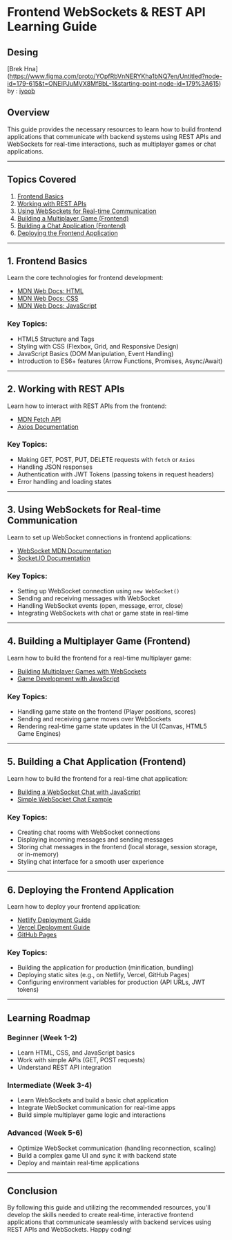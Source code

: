 # Frontend WebSockets & REST API Learning Guide

## Desing 
 [Brek Hna] (https://www.figma.com/proto/YOpfRbVnNERYKha1bNQ7en/Untitled?node-id=179-615&t=ONEIPJuMVX8MfBbL-1&starting-point-node-id=179%3A615) by : [iyoob](https://github.com/Alyoub) 
## Overview
This guide provides the necessary resources to learn how to build frontend applications that communicate with backend systems using REST APIs and WebSockets for real-time interactions, such as multiplayer games or chat applications.

---

## Topics Covered
1. [Frontend Basics](#1-frontend-basics)
2. [Working with REST APIs](#2-working-with-rest-apis)
3. [Using WebSockets for Real-time Communication](#3-using-websockets-for-real-time-communication)
4. [Building a Multiplayer Game (Frontend)](#4-building-a-multiplayer-game-frontend)
5. [Building a Chat Application (Frontend)](#5-building-a-chat-application-frontend)
6. [Deploying the Frontend Application](#6-deploying-the-frontend-application)

---

## 1. Frontend Basics
Learn the core technologies for frontend development:
- [MDN Web Docs: HTML](https://developer.mozilla.org/en-US/docs/Web/HTML)
- [MDN Web Docs: CSS](https://developer.mozilla.org/en-US/docs/Web/CSS)
- [MDN Web Docs: JavaScript](https://developer.mozilla.org/en-US/docs/Web/JavaScript)

### Key Topics:
- HTML5 Structure and Tags
- Styling with CSS (Flexbox, Grid, and Responsive Design)
- JavaScript Basics (DOM Manipulation, Event Handling)
- Introduction to ES6+ features (Arrow Functions, Promises, Async/Await)

---

## 2. Working with REST APIs
Learn how to interact with REST APIs from the frontend:
- [MDN Fetch API](https://developer.mozilla.org/en-US/docs/Web/API/Fetch_API)
- [Axios Documentation](https://axios-http.com/docs/intro)

### Key Topics:
- Making GET, POST, PUT, DELETE requests with `fetch` or `Axios`
- Handling JSON responses
- Authentication with JWT Tokens (passing tokens in request headers)
- Error handling and loading states

---

## 3. Using WebSockets for Real-time Communication
Learn to set up WebSocket connections in frontend applications:
- [WebSocket MDN Documentation](https://developer.mozilla.org/en-US/docs/Web/API/WebSocket)
- [Socket.IO Documentation](https://socket.io/docs/)

### Key Topics:
- Setting up WebSocket connection using `new WebSocket()`
- Sending and receiving messages with WebSocket
- Handling WebSocket events (open, message, error, close)
- Integrating WebSockets with chat or game state in real-time

---

## 4. Building a Multiplayer Game (Frontend)
Learn how to build the frontend for a real-time multiplayer game:
- [Building Multiplayer Games with WebSockets](https://developer.mozilla.org/en-US/docs/Web/API/WebSockets_API)
- [Game Development with JavaScript](https://developer.mozilla.org/en-US/docs/Games/Tutorials/2D_Breakout_game_pure_JavaScript)

### Key Topics:
- Handling game state on the frontend (Player positions, scores)
- Sending and receiving game moves over WebSockets
- Rendering real-time game state updates in the UI (Canvas, HTML5 Game Engines)

---

## 5. Building a Chat Application (Frontend)
Learn how to build the frontend for a real-time chat application:
- [Building a WebSocket Chat with JavaScript](https://developer.mozilla.org/en-US/docs/Web/API/WebSockets_API/Writing_a_websocket_server)
- [Simple WebSocket Chat Example](https://www.tutorialspoint.com/websockets/websockets_simple_chat.htm)

### Key Topics:
- Creating chat rooms with WebSocket connections
- Displaying incoming messages and sending messages
- Storing chat messages in the frontend (local storage, session storage, or in-memory)
- Styling chat interface for a smooth user experience

---

## 6. Deploying the Frontend Application
Learn how to deploy your frontend application:
- [Netlify Deployment Guide](https://docs.netlify.com/)
- [Vercel Deployment Guide](https://vercel.com/docs)
- [GitHub Pages](https://pages.github.com/)

### Key Topics:
- Building the application for production (minification, bundling)
- Deploying static sites (e.g., on Netlify, Vercel, GitHub Pages)
- Configuring environment variables for production (API URLs, JWT tokens)

---

## Learning Roadmap

### **Beginner (Week 1-2)**
- Learn HTML, CSS, and JavaScript basics
- Work with simple APIs (GET, POST requests)
- Understand REST API integration

### **Intermediate (Week 3-4)**
- Learn WebSockets and build a basic chat application
- Integrate WebSocket communication for real-time apps
- Build simple multiplayer game logic and interactions

### **Advanced (Week 5-6)**
- Optimize WebSocket communication (handling reconnection, scaling)
- Build a complex game UI and sync it with backend state
- Deploy and maintain real-time applications

---

## Conclusion
By following this guide and utilizing the recommended resources, you'll develop the skills needed to create real-time, interactive frontend applications that communicate seamlessly with backend services using REST APIs and WebSockets. Happy coding! 

